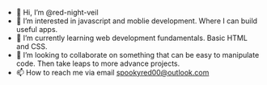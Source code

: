 - 👋 Hi, I’m @red-night-veil
- 👀 I’m interested in javascript and moblie development. Where I can build useful apps.
- 🌱 I’m currently learning web development fundamentals. Basic HTML and CSS.
- 💞️ I’m looking to collaborate on something that can be easy to  manipulate code. Then take leaps to more advance projects.
- 📫 How to reach me via email spookyred00@outlook.com

<!---
red-night-veil/red-night-veil is a ✨ special ✨ repository because its `README.md` (this file) appears on your GitHub profile.
You can click the Preview link to take a look at your changes.
--->
